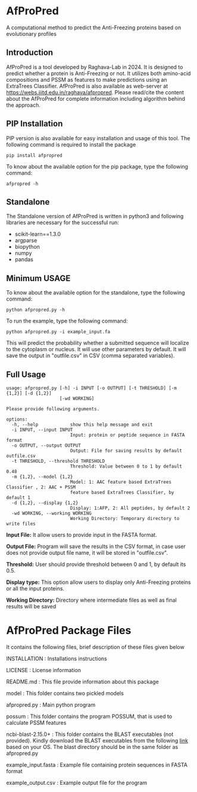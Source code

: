 # **AfProPred**
A computational method to predict the Anti-Freezing proteins based on evolutionary profiles
## Introduction
AfProPred is a tool developed by Raghava-Lab in 2024. It is designed to predict whether a protein is Anti-Freezing or not. It utilizes both amino-acid compositions and PSSM as features to make predictions using an ExtraTrees Classifier. AfProPred is also available as web-server at https://webs.iiitd.edu.in/raghava/afpropred. Please read/cite the content about the AfProPred for complete information including algorithm behind the approach.

## PIP Installation
PIP version is also available for easy installation and usage of this tool. The following command is required to install the package 
```
pip install afpropred
```
To know about the available option for the pip package, type the following command:
```
afpropred -h
```
## Standalone
The Standalone version of AfProPred is written in python3 and following libraries are necessary for the successful run:

- scikit-learn==1.3.0
- argparse
- biopython
- numpy
- pandas

## Minimum USAGE
To know about the available option for the standalone, type the following command:
```
python afpropred.py -h
```
To run the example, type the following command:
```
python afpropred.py -i example_input.fa
```
This will predict the probability whether a submitted sequence will localize to the cytoplasm or nucleus. It will use other parameters by default. It will save the output in "outfile.csv" in CSV (comma separated variables).

## Full Usage
```
usage: afpropred.py [-h] -i INPUT [-o OUTPUT] [-t THRESHOLD] [-m {1,2}] [-d {1,2}]
                    [-wd WORKING]

```
```
Please provide following arguments.

options:
  -h, --help            show this help message and exit
  -i INPUT, --input INPUT
                        Input: protein or peptide sequence in FASTA format
  -o OUTPUT, --output OUTPUT
                        Output: File for saving results by default outfile.csv
  -t THRESHOLD, --threshold THRESHOLD
                        Threshold: Value between 0 to 1 by default 0.48
  -m {1,2}, --model {1,2}
                        Model: 1: AAC feature based ExtraTrees Classifier , 2: AAC + PSSM
                        feature based ExtraTrees Classifier, by default 1
  -d {1,2}, --display {1,2}
                        Display: 1:AFP, 2: All peptides, by default 2
  -wd WORKING, --working WORKING
                        Working Directory: Temporary directory to write files
```

**Input File:** It allow users to provide input in the FASTA format.

**Output File:** Program will save the results in the CSV format, in case user does not provide output file name, it will be stored in "outfile.csv".

**Threshold:** User should provide threshold between 0 and 1, by default its 0.5.

**Display type:** This option allow users to display only Anti-Freezing proteins or all the input proteins.

**Working Directory:** Directory where intermediate files as well as final results will be saved

AfProPred Package Files
=======================
It contains the following files, brief description of these files given below

INSTALLATION	      : Installations instructions

LICENSE				      : License information

README.md			      : This file provide information about this package

model               : This folder contains two pickled models

afpropred.py        : Main python program

possum              : This folder contains the program POSSUM, that is used to calculate PSSM features

ncbi-blast-2.15.0+  : This folder contains the BLAST executables (not provided). Kindly download the BLAST executables from the following [link](https://ftp.ncbi.nlm.nih.gov/blast/executables/blast+/2.15.0/) based on your OS. The blast directory should be in the same folder as afpropred.py

example_input.fasta : Example file containing protein sequences in FASTA format

example_output.csv	: Example output file for the program